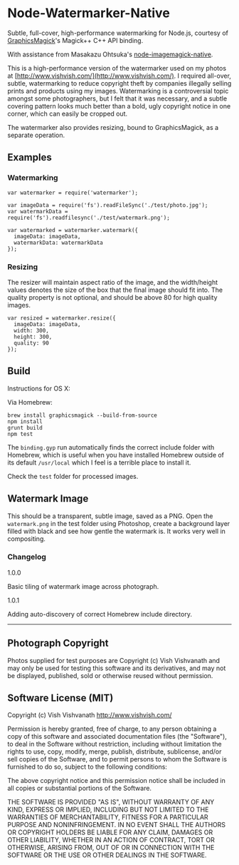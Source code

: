 # Node-Watermarker-Native

Subtle, full-cover, high-performance watermarking for Node.js, courtesy of [GraphicsMagick](http://www.graphicsmagick.org/)'s Magick++ C++ API binding.

With assistance from Masakazu Ohtsuka's [node-imagemagick-native](https://github.com/mash/node-imagemagick-native).

This is a high-performance version of the watermarker used on my photos  at [http://www.vishvish.com/](http://www.vishvish.com/). I required all-over, subtle, watermarking to reduce copyright theft by companies illegally selling prints and products using my images. Watermarking is a controversial topic amongst some photographers, but I felt that it was necessary, and a subtle covering pattern looks much better than a bold, ugly copyright notice in one corner, which can easily be cropped out.

The watermarker also provides resizing, bound to GraphicsMagick, as a separate operation.

## Examples

### Watermarking

    var watermarker = require('watermarker');

    var imageData = require('fs').readFileSync('./test/photo.jpg');
    var watermarkData = require('fs').readfilesync('./test/watermark.png');

    var watermarked = watermarker.watermark({
      imageData: imageData,
      watermarkData: watermarkData
    });

### Resizing

The resizer will maintain aspect ratio of the image, and the width/height values denotes the size of the box that the final image should fit into. The quality property is not optional, and should be above 80 for high quality images.

    var resized = watermarker.resize({
      imageData: imageData,
      width: 300,
      height: 300,
      quality: 90
    });

## Build

Instructions for OS X:

Via Homebrew:

    brew install graphicsmagick --build-from-source
    npm install
    grunt build
    npm test

The `binding.gyp` run automatically finds the correct include folder with Homebrew, which is useful when you have installed Homebrew outside of its default `/usr/local` which I feel is a terrible place to install it.

Check the `test` folder for processed images.

## Watermark Image

This should be a transparent, subtle image, saved as a PNG. Open the `watermark.png` in the test folder using Photoshop, create a background layer filled with black and see how gentle the watermark is. It works very well in compositing.

### Changelog

1.0.0

Basic tiling of watermark image across photograph.

1.0.1

Adding auto-discovery of correct Homebrew include directory.

---

## Photograph Copyright

Photos supplied for test purposes are Copyright (c) Vish Vishvanath and may only be used for testing this software and its derivatives, and may not be displayed, published, sold or otherwise reused without permission.

## Software License (MIT)

Copyright (c) Vish Vishvanath <http://www.vishvish.com/>

Permission is hereby granted, free of charge, to any person obtaining a copy
of this software and associated documentation files (the "Software"), to deal
in the Software without restriction, including without limitation the rights
to use, copy, modify, merge, publish, distribute, sublicense, and/or sell
copies of the Software, and to permit persons to whom the Software is
furnished to do so, subject to the following conditions:

The above copyright notice and this permission notice shall be included in
all copies or substantial portions of the Software.

THE SOFTWARE IS PROVIDED "AS IS", WITHOUT WARRANTY OF ANY KIND, EXPRESS OR
IMPLIED, INCLUDING BUT NOT LIMITED TO THE WARRANTIES OF MERCHANTABILITY,
FITNESS FOR A PARTICULAR PURPOSE AND NONINFRINGEMENT. IN NO EVENT SHALL THE
AUTHORS OR COPYRIGHT HOLDERS BE LIABLE FOR ANY CLAIM, DAMAGES OR OTHER
LIABILITY, WHETHER IN AN ACTION OF CONTRACT, TORT OR OTHERWISE, ARISING FROM,
OUT OF OR IN CONNECTION WITH THE SOFTWARE OR THE USE OR OTHER DEALINGS IN
THE SOFTWARE.
